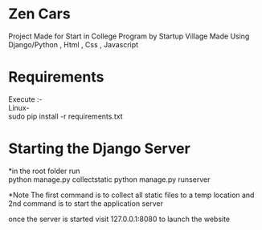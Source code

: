 # Zen Cars
Project Made for Start in College Program by Startup Village 
Made Using Django/Python , Html , Css , Javascript

# Requirements
Execute :-<br>
Linux-<br>
sudo pip install -r requirements.txt 

# Starting the Django Server 
*in the root folder run <br>
python manage.py collectstatic
python manage.py runserver

*Note
The first command is to collect all static files to a temp location and 2nd command is to start the application server 

once the server is started visit
127.0.0.1:8080 to launch the website 
